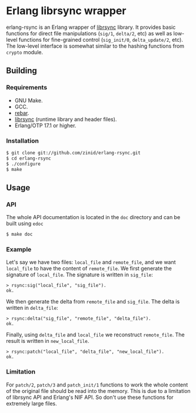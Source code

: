 Erlang librsync wrapper
========================

erlang-rsync is an Erlang wrapper of [librsync](http://librsync.sourcefrog.net)
library. It provides basic functions for direct file manipulations
(`sig/1`, `delta/2`, etc) as well as low-level functions
for fine-grained control (`sig_init/0`, `delta_update/2`, etc).
The low-level interface is somewhat similar to the hashing functions
from `crypto` module.

Building
--------

### Requirements

- GNU Make.
- GCC.
- [rebar](https://github.com/rebar/rebar).
- [librsync](http://librsync.sourcefrog.net) (runtime library and header files).
- Erlang/OTP 17.1 or higher.

### Installation

```sh
$ git clone git://github.com/zinid/erlang-rsync.git
$ cd erlang-rsync
$ ./configure
$ make
```

Usage
-----

### API

The whole API documentation is located in the `doc` directory and can be built
using `edoc`

```sh
$ make doc
```

### Example

Let's say we have two files: `local_file` and `remote_file`, and we want `local_file`
to have the content of `remote_file`.
We first generate the signature of `local_file`. The signature is written in `sig_file`:
```
> rsync:sig("local_file", "sig_file").
ok.
```
We then generate the delta from `remote_file` and `sig_file`.
The delta is written in `delta_file`:
```
> rsync:delta("sig_file", "remote_file", "delta_file").
ok.
```
Finally, using `delta_file` and `local_file` we reconstruct `remote_file`. The
result is written in `new_local_file`.
```
> rsync:patch("local_file", "delta_file", "new_local_file").
ok.
```

### Limitation

For `patch/2`, `patch/3` and `patch_init/1` functions to work the whole content of
the original file should be read into the memory.
This is due to a limitation of librsync API and Erlang's NIF API.
So don't use these functions for extremely large files.
